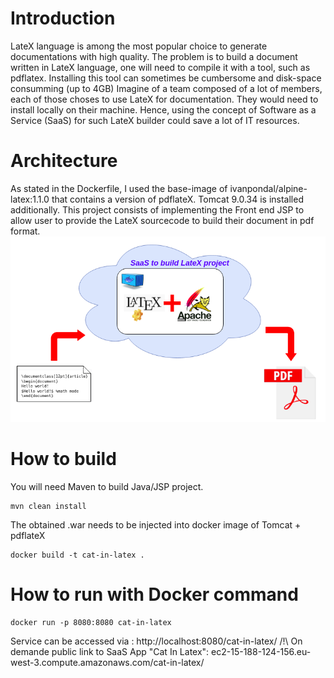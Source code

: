# Introduction
LateX language is among the most popular choice to generate documentations with high quality.
The problem is to build a document written in LateX language, one will need to compile it with a tool, such as pdflatex.
Installing this tool can sometimes be cumbersome and disk-space consumming (up to 4GB)
Imagine of a team composed of a lot of members, each of those choses to use LateX for documentation. They would need to install locally on their machine.
Hence, using the concept of Software as a Service (SaaS) for such LateX builder could save a lot of IT resources.
# Architecture
As stated in the Dockerfile, I used the base-image of ivanpondal/alpine-latex:1.1.0 that contains a version of pdflateX.
Tomcat 9.0.34 is installed additionally.
This project consists of implementing the Front end JSP to allow user to provide the LateX sourcecode to build their document in pdf format.
![Project Architecture](Architecture-CatInLatex.png)
# How to build
You will need Maven to build Java/JSP project.
```
mvn clean install
```
The obtained .war needs to be injected into docker image of Tomcat + pdflateX
```
docker build -t cat-in-latex .
```

# How to run with Docker command
```
docker run -p 8080:8080 cat-in-latex
```
Service can be accessed via : http://localhost:8080/cat-in-latex/
/!\ On demande public link to SaaS App "Cat In Latex": ec2-15-188-124-156.eu-west-3.compute.amazonaws.com/cat-in-latex/
